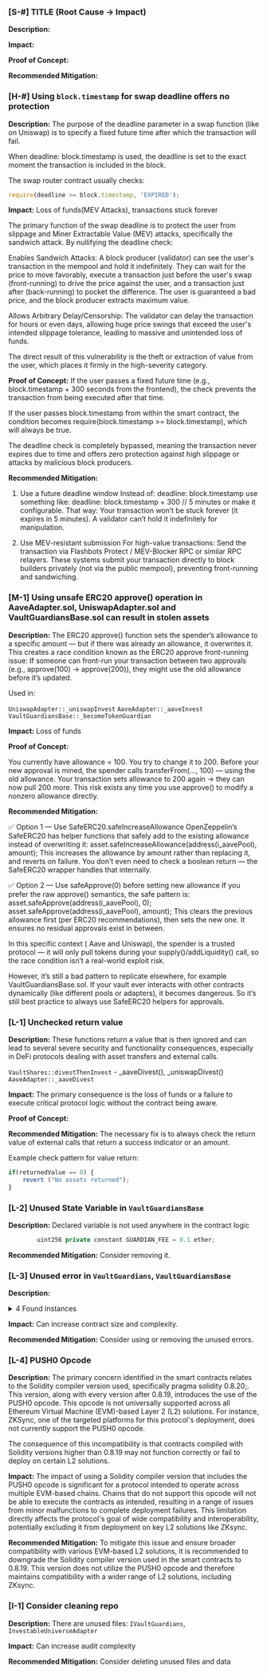 ### [S-#] TITLE (Root Cause -> Impact)

**Description:** 

**Impact:** 

**Proof of Concept:**

**Recommended Mitigation:** 

### [H-#] Using `block.timestamp` for swap deadline offers no protection

**Description:** The purpose of the deadline parameter in a swap function (like on Uniswap) is to specify a fixed future time after which the transaction will fail.

When deadline: block.timestamp is used, the deadline is set to the exact moment the transaction is included in the block.

The swap router contract usually checks: 

```js
require(deadline >= block.timestamp, 'EXPIRED');
```

**Impact:** Loss of funds(MEV Attacks), transactions stuck forever

The primary function of the swap deadline is to protect the user from slippage and Miner Extractable Value (MEV) attacks, specifically the sandwich attack. By nullifying the deadline check:

Enables Sandwich Attacks: A block producer (validator) can see the user's transaction in the mempool and hold it indefinitely. They can wait for the price to move favorably, execute a transaction just before the user's swap (front-running) to drive the price against the user, and a transaction just after (back-running) to pocket the difference. The user is guaranteed a bad price, and the block producer extracts maximum value.

Allows Arbitrary Delay/Censorship: The validator can delay the transaction for hours or even days, allowing huge price swings that exceed the user's intended slippage tolerance, leading to massive and unintended loss of funds.

The direct result of this vulnerability is the theft or extraction of value from the user, which places it firmly in the high-severity category.

**Proof of Concept:** If the user passes a fixed future time (e.g., block.timestamp + 300 seconds from the frontend), the check prevents the transaction from being executed after that time.

If the user passes block.timestamp from within the smart contract, the condition becomes require(block.timestamp >= block.timestamp), which will always be true.

The deadline check is completely bypassed, meaning the transaction never expires due to time and offers zero protection against high slippage or attacks by malicious block producers.

**Recommended Mitigation:** 

1. Use a future deadline window
Instead of:
deadline: block.timestamp
use something like:
deadline: block.timestamp + 300  // 5 minutes
or make it configurable.
That way:
Your transaction won’t be stuck forever (it expires in 5 minutes).
A validator can’t hold it indefinitely for manipulation.

2. Use MEV-resistant submission 
For high-value transactions:
Send the transaction via Flashbots Protect / MEV-Blocker RPC or similar RPC relayers.
These systems submit your transaction directly to block builders privately (not via the public mempool), preventing front-running and sandwiching.

### [M-1] Using unsafe ERC20 approve() operation in AaveAdapter.sol, UniswapAdapter.sol and VaultGuardiansBase.sol can result in stolen assets

**Description:** The ERC20 approve() function sets the spender’s allowance to a specific amount — but if there was already an allowance, it overwrites it. This creates a race condition known as the ERC20 approve front-running issue:
If someone can front-run your transaction between two approvals (e.g., approve(100) → approve(200)), they might use the old allowance before it’s updated.

Used in: 

`UniswapAdapter::_uniswapInvest`
`AaveAdapter::_aaveInvest`
`VaultGuardiansBase::_becomeTokenGuardian`

**Impact:** Loss of funds 

**Proof of Concept:**

You currently have allowance = 100.
You try to change it to 200.
Before your new approval is mined, the spender calls transferFrom(..., 100) — using the old allowance.
Your transaction sets allowance to 200 again → they can now pull 200 more.
This risk exists any time you use approve() to modify a nonzero allowance directly.

**Recommended Mitigation:** 

✅ Option 1 — Use SafeERC20.safeIncreaseAllowance
OpenZeppelin’s SafeERC20 has helper functions that safely add to the existing allowance instead of overwriting it:
asset.safeIncreaseAllowance(address(i_aavePool), amount);
This increases the allowance by amount rather than replacing it, and reverts on failure.
You don’t even need to check a boolean return — the SafeERC20 wrapper handles that internally.

✅ Option 2 — Use safeApprove(0) before setting new allowance
If you prefer the raw approve() semantics, the safe pattern is:
asset.safeApprove(address(i_aavePool), 0);
asset.safeApprove(address(i_aavePool), amount);
This clears the previous allowance first (per ERC20 recommendations), then sets the new one.
It ensures no residual approvals exist in between.

In this specific context ( Aave and Uniswap), the spender is a trusted protocol — it will only pull tokens during your supply()/addLiquidity() call, so the race condition isn’t a real-world exploit risk.

However, it’s still a bad pattern to replicate elsewhere, for example VaultGuardiansBase.sol.
If your vault ever interacts with other contracts dynamically (like different pools or adapters), it becomes dangerous.
So it’s still best practice to always use SafeERC20 helpers for approvals.


### [L-1] Unchecked return value 

**Description:** These functions return a value that is then ignored and can lead to several severe security and functionality consequences, especially in DeFi protocols dealing with asset transfers and external calls.

`VaultShares::divestThenInvest` - _aaveDivest(), _uniswapDivest()
`AaveAdapter::_aaveDivest`

**Impact:** The primary consequence is the loss of funds or a failure to execute critical protocol logic without the contract being aware.

**Proof of Concept:**

**Recommended Mitigation:** The necessary fix is to always check the return value of external calls that return a success indicator or an amount.

Example check pattern for value return: 

```js
if(returnedValue == 0) {
    revert ("No assets returned");
}
```

### [L-2] Unused State Variable in `VaultGuardiansBase`

**Description:** Declared variable is not used anywhere in the contract logic

```js
	    uint256 private constant GUARDIAN_FEE = 0.1 ether;
```

**Recommended Mitigation:** Consider removing it.


### [L-3] Unused error in `VaultGuardians`, `VaultGuardiansBase`

**Description:** 

<details><summary>4 Found Instances</summary>


- Found in src/protocol/VaultGuardians.sol [Line: 43](src/protocol/VaultGuardians.sol#L43)

    ```solidity
        error VaultGuardians__TransferFailed();
    ```

- Found in src/protocol/VaultGuardiansBase.sol [Line: 46](src/protocol/VaultGuardiansBase.sol#L46)

    ```solidity
        error VaultGuardiansBase__NotEnoughWeth(uint256 amount, uint256 amountNeeded);
    ```

- Found in src/protocol/VaultGuardiansBase.sol [Line: 48](src/protocol/VaultGuardiansBase.sol#L48)

    ```solidity
        error VaultGuardiansBase__CantQuitGuardianWithNonWethVaults(address guardianAddress);
    ```

- Found in src/protocol/VaultGuardiansBase.sol [Line: 51](src/protocol/VaultGuardiansBase.sol#L51)

    ```solidity
        error VaultGuardiansBase__FeeTooSmall(uint256 fee, uint256 requiredFee);
    ```

</details>

**Impact:** Can increase contract size and complexity.

**Recommended Mitigation:** Consider using or removing the unused errors.


### [L-4] PUSH0 Opcode

**Description:** The primary concern identified in the smart contracts relates to the Solidity compiler version used, specifically pragma solidity 0.8.20;. This version, along with every version after 0.8.19, introduces the use of the PUSH0 opcode. This opcode is not universally supported across all Ethereum Virtual Machine (EVM)-based Layer 2 (L2) solutions. For instance, ZKSync, one of the targeted platforms for this protocol's deployment, does not currently support the PUSH0 opcode.

The consequence of this incompatibility is that contracts compiled with Solidity versions higher than 0.8.19 may not function correctly or fail to deploy on certain L2 solutions.

**Impact:** The impact of using a Solidity compiler version that includes the PUSH0 opcode is significant for a protocol intended to operate across multiple EVM-based chains. Chains that do not support this opcode will not be able to execute the contracts as intended, resulting in a range of issues from minor malfunctions to complete deployment failures. This limitation directly affects the protocol's goal of wide compatibility and interoperability, potentially excluding it from deployment on key L2 solutions like ZKsync.

**Recommended Mitigation:** To mitigate this issue and ensure broader compatibility with various EVM-based L2 solutions, it is recommended to downgrade the Solidity compiler version used in the smart contracts to 0.8.19. This version does not utilize the PUSH0 opcode and therefore maintains compatibility with a wider range of L2 solutions, including ZKsync.


### [I-1] Consider cleaning repo 

**Description:** There are unused files: `IVaultGuardians`, `InvestableUniverseAdapter`

**Impact:** Can increase audit complexity

**Recommended Mitigation:** Consider deleting unused files and data


